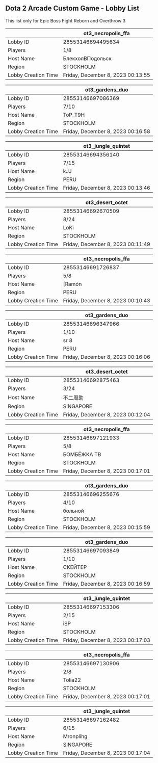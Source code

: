 ## Dota 2 Arcade Custom Game - Lobby List

This list only for Epic Boss Fight Reborn and Overthrow 3

|  | ot3_necropolis_ffa |
| ------ | ------ |
| Lobby ID | 28553146694495634 |
| Players | 1/8 |
| Host Name | БлекхолВПодольск |
| Region | STOCKHOLM |
| Lobby Creation Time | Friday, December 8, 2023 00:13:55 |


|  | ot3_gardens_duo |
| ------ | ------ |
| Lobby ID | 28553146697086369 |
| Players | 7/10 |
| Host Name | ToP_T9H |
| Region | STOCKHOLM |
| Lobby Creation Time | Friday, December 8, 2023 00:16:58 |


|  | ot3_jungle_quintet |
| ------ | ------ |
| Lobby ID | 28553146694356140 |
| Players | 7/15 |
| Host Name | kJJ |
| Region | PERU |
| Lobby Creation Time | Friday, December 8, 2023 00:13:46 |


|  | ot3_desert_octet |
| ------ | ------ |
| Lobby ID | 28553146692670509 |
| Players | 8/24 |
| Host Name | LoKi |
| Region | STOCKHOLM |
| Lobby Creation Time | Friday, December 8, 2023 00:11:49 |


|  | ot3_necropolis_ffa |
| ------ | ------ |
| Lobby ID | 28553146691726837 |
| Players | 5/8 |
| Host Name | [Ramón |
| Region | PERU |
| Lobby Creation Time | Friday, December 8, 2023 00:10:43 |


|  | ot3_gardens_duo |
| ------ | ------ |
| Lobby ID | 28553146696347966 |
| Players | 1/10 |
| Host Name | sr 8 |
| Region | PERU |
| Lobby Creation Time | Friday, December 8, 2023 00:16:06 |


|  | ot3_desert_octet |
| ------ | ------ |
| Lobby ID | 28553146692875463 |
| Players | 3/24 |
| Host Name | 不二周助 |
| Region | SINGAPORE |
| Lobby Creation Time | Friday, December 8, 2023 00:12:04 |


|  | ot3_necropolis_ffa |
| ------ | ------ |
| Lobby ID | 28553146697121933 |
| Players | 5/8 |
| Host Name | БОМБЁЖКА ТВ |
| Region | STOCKHOLM |
| Lobby Creation Time | Friday, December 8, 2023 00:17:01 |


|  | ot3_gardens_duo |
| ------ | ------ |
| Lobby ID | 28553146696255676 |
| Players | 4/10 |
| Host Name | больной |
| Region | STOCKHOLM |
| Lobby Creation Time | Friday, December 8, 2023 00:15:59 |


|  | ot3_gardens_duo |
| ------ | ------ |
| Lobby ID | 28553146697093849 |
| Players | 1/10 |
| Host Name | СКЕЙТЕР |
| Region | STOCKHOLM |
| Lobby Creation Time | Friday, December 8, 2023 00:16:59 |


|  | ot3_jungle_quintet |
| ------ | ------ |
| Lobby ID | 28553146697153306 |
| Players | 2/15 |
| Host Name | iSP |
| Region | STOCKHOLM |
| Lobby Creation Time | Friday, December 8, 2023 00:17:03 |


|  | ot3_necropolis_ffa |
| ------ | ------ |
| Lobby ID | 28553146697130906 |
| Players | 2/8 |
| Host Name | Tolia22 |
| Region | STOCKHOLM |
| Lobby Creation Time | Friday, December 8, 2023 00:17:01 |


|  | ot3_jungle_quintet |
| ------ | ------ |
| Lobby ID | 28553146697162482 |
| Players | 6/15 |
| Host Name | Mronplihg |
| Region | SINGAPORE |
| Lobby Creation Time | Friday, December 8, 2023 00:17:04 |


